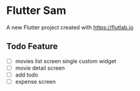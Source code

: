 # Flutter Sam
A new Flutter project created with https://flutlab.io

## Todo Feature
- [ ] movies list screen single custom widget
- [ ] movie detail screen
- [ ] add todo
- [ ] expense screen